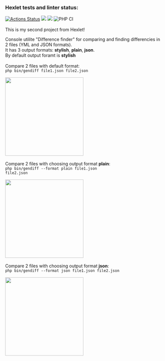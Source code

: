 ### Hexlet tests and linter status:
[![Actions Status](https://github.com/BotServicePro/php-project-lvl2/workflows/hexlet-check/badge.svg)](https://github.com/BotServicePro/php-project-lvl2/actions)
<a href="https://codeclimate.com/github/BotServicePro/php-project-lvl2/maintainability"><img src="https://api.codeclimate.com/v1/badges/c60eb6035c3e86f97b15/maintainability" /></a>
<a href="https://codeclimate.com/github/BotServicePro/php-project-lvl2/test_coverage"><img src="https://api.codeclimate.com/v1/badges/c60eb6035c3e86f97b15/test_coverage" /></a>
![PHP CI](https://github.com/BotServicePro/php-project-lvl2/workflows/PHP%20CI/badge.svg)
<br><br>
This is my second project from Hexlet!

Console utilite "Difference finder" for comparing and finding differencies in 2 files (YML and JSON formats).
<br>
It has 3 output formats: <b>stylish</b>, <b>plain</b>, <b>json</b>.
<br>
By default output foramt is <b>stylish</b>
<br><br>
Compare 2 files with default format:<br>
<code>php bin/gendiff file1.json file2.json</code>

<a href="https://asciinema.org/a/387146?autoplay=1"><img src="https://asciinema.org/a/387146.png" width="250"/></a>
<br><br>
Compare 2 files with choosing output format <b>plain</b>:<br>
<code>php bin/gendiff --format plain file1.json file2.json</code><br>

<a href="https://asciinema.org/a/387147?autoplay=1"><img src="https://asciinema.org/a/387147.png" width="250"/></a>
<br><br>
Compare 2 files with choosing output format <b>json</b>:<br>
<code>php bin/gendiff --format json file1.json file2.json</code>

<a href="https://asciinema.org/a/387149?autoplay=1"><img src="https://asciinema.org/a/387149.png" width="250"/></a>

